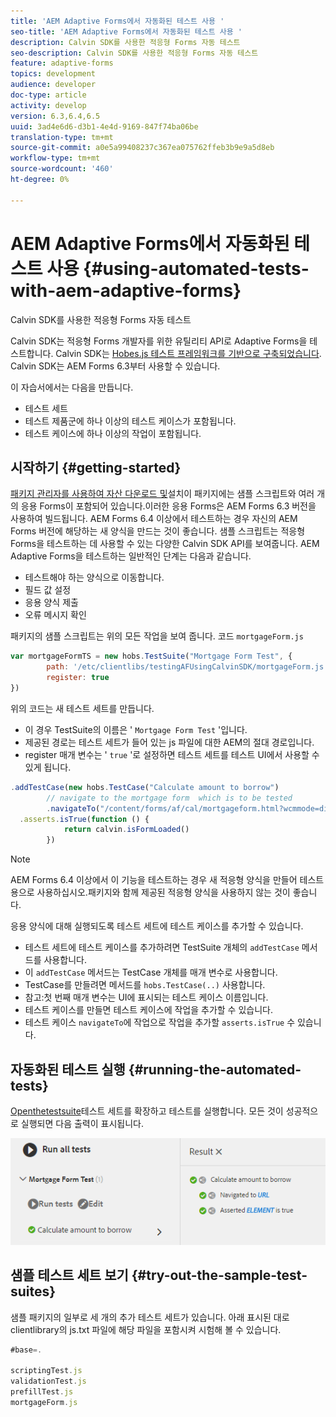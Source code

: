 ```yaml
---
title: 'AEM Adaptive Forms에서 자동화된 테스트 사용 '
seo-title: 'AEM Adaptive Forms에서 자동화된 테스트 사용 '
description: Calvin SDK를 사용한 적응형 Forms 자동 테스트
seo-description: Calvin SDK를 사용한 적응형 Forms 자동 테스트
feature: adaptive-forms
topics: development
audience: developer
doc-type: article
activity: develop
version: 6.3,6.4,6.5
uuid: 3ad4e6d6-d3b1-4e4d-9169-847f74ba06be
translation-type: tm+mt
source-git-commit: a0e5a99408237c367ea075762ffeb3b9e9a5d8eb
workflow-type: tm+mt
source-wordcount: '460'
ht-degree: 0%

---
```



# AEM Adaptive Forms에서 자동화된 테스트 사용 {#using-automated-tests-with-aem-adaptive-forms}

Calvin SDK를 사용한 적응형 Forms 자동 테스트

Calvin SDK는 적응형 Forms 개발자를 위한 유틸리티 API로 Adaptive Forms을 테스트합니다. Calvin SDK는 [Hobes.js 테스트 프레임워크를 기반으로 구축되었습니다](https://docs.adobe.com/docs/en/aem/6-3/develop/ref/test-api/index.html). Calvin SDK는 AEM Forms 6.3부터 사용할 수 있습니다.

이 자습서에서는 다음을 만듭니다.

* 테스트 세트
* 테스트 제품군에 하나 이상의 테스트 케이스가 포함됩니다.
* 테스트 케이스에 하나 이상의 작업이 포함됩니다.

## 시작하기 {#getting-started}

[패키지 관리자를 사용하여 자산 다운로드 및](assets/testingadaptiveformsusingcalvinsdk1.zip)설치이 패키지에는 샘플 스크립트와 여러 개의 응용 Forms이 포함되어 있습니다.이러한 응용 Forms은 AEM Forms 6.3 버전을 사용하여 빌드됩니다. AEM Forms 6.4 이상에서 테스트하는 경우 자신의 AEM Forms 버전에 해당하는 새 양식을 만드는 것이 좋습니다. 샘플 스크립트는 적응형 Forms을 테스트하는 데 사용할 수 있는 다양한 Calvin SDK API를 보여줍니다. AEM Adaptive Forms을 테스트하는 일반적인 단계는 다음과 같습니다.

* 테스트해야 하는 양식으로 이동합니다.
* 필드 값 설정
* 응용 양식 제출
* 오류 메시지 확인

패키지의 샘플 스크립트는 위의 모든 작업을 보여 줍니다.
코드 `mortgageForm.js`

```javascript
var mortgageFormTS = new hobs.TestSuite("Mortgage Form Test", {
        path: '/etc/clientlibs/testingAFUsingCalvinSDK/mortgageForm.js',
        register: true
})
```

위의 코드는 새 테스트 세트를 만듭니다.

* 이 경우 TestSuite의 이름은 &#39; `Mortgage Form Test` &#39;입니다.
* 제공된 경로는 테스트 세트가 들어 있는 js 파일에 대한 AEM의 절대 경로입니다.
* register 매개 변수는 &#39; `true` &#39;로 설정하면 테스트 세트를 테스트 UI에서 사용할 수 있게 됩니다.

```javascript
.addTestCase(new hobs.TestCase("Calculate amount to borrow")
        // navigate to the mortgage form  which is to be tested
        .navigateTo("/content/forms/af/cal/mortgageform.html?wcmmode=disabled")
  .asserts.isTrue(function () {
            return calvin.isFormLoaded()
        })
```

>[!NOTE]
>
>AEM Forms 6.4 이상에서 이 기능을 테스트하는 경우 새 적응형 양식을 만들어 테스트용으로 사용하십시오.패키지와 함께 제공된 적응형 양식을 사용하지 않는 것이 좋습니다.

응용 양식에 대해 실행되도록 테스트 세트에 테스트 케이스를 추가할 수 있습니다.

* 테스트 세트에 테스트 케이스를 추가하려면 TestSuite 개체의 `addTestCase` 메서드를 사용합니다.
* 이 `addTestCase` 메서드는 TestCase 개체를 매개 변수로 사용합니다.
* TestCase를 만들려면 메서드를 `hobs.TestCase(..)` 사용합니다.
* 참고:첫 번째 매개 변수는 UI에 표시되는 테스트 케이스 이름입니다.
* 테스트 케이스를 만들면 테스트 케이스에 작업을 추가할 수 있습니다.
* 테스트 케이스 `navigateTo`에 작업으로 작업을 추가할 `asserts.isTrue` 수 있습니다.

## 자동화된 테스트 실행 {#running-the-automated-tests}

[Openthetestsuite](http://localhost:4502/libs/granite/testing/hobbes.html)테스트 세트를 확장하고 테스트를 실행합니다. 모든 것이 성공적으로 실행되면 다음 출력이 표시됩니다.

![calvinsdk](assets/calvinimage.png)

## 샘플 테스트 세트 보기 {#try-out-the-sample-test-suites}

샘플 패키지의 일부로 세 개의 추가 테스트 세트가 있습니다. 아래 표시된 대로 clientlibrary의 js.txt 파일에 해당 파일을 포함시켜 시험해 볼 수 있습니다.

```javascript
#base=.

scriptingTest.js
validationTest.js
prefillTest.js
mortgageForm.js
```
